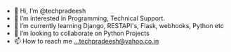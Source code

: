 - 👋 Hi, I’m @techpradeesh
- 👀 I’m interested in Programming, Technical Support.
- 🌱 I’m currently learning Django, RESTAPI's, Flask, webhooks, Python etc
- 💞️ I’m looking to collaborate on Python Projects
- 📫 How to reach me ...techpradeesh@yahoo.co.in

<!---
techpradeesh/techpradeesh is a ✨ special ✨ repository because its `README.md` (this file) appears on your GitHub profile.
You can click the Preview link to take a look at your changes.
--->
